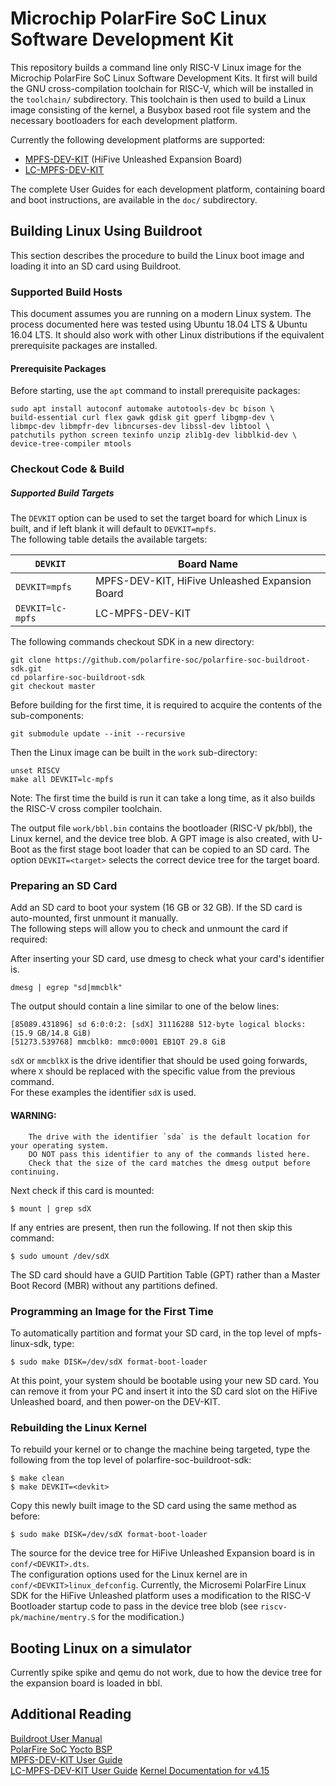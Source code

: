 # Microchip PolarFire SoC Linux Software Development Kit
This repository builds a command line only RISC-V Linux image for the Microchip PolarFire SoC Linux Software Development Kits.
It first will build the GNU cross-compilation toolchain for RISC-V, which will be installed in the `toolchain/` subdirectory. This toolchain is then used to build a Linux image consisting of the kernel, a Busybox based root file system and the necessary bootloaders for each development platform.

Currently the following development platforms are supported:
- [MPFS-DEV-KIT](https://github.com/polarfire-soc/polarfire-soc-documentation/blob/master/boards/mpfs-dev-kit/MPFS-DEV-KIT_user_guide.md) (HiFive Unleashed Expansion Board)
- [LC-MPFS-DEV-KIT](https://github.com/polarfire-soc/polarfire-soc-documentation/blob/master/boards/lc-mpfs-dev-kit/LC-MPFS-DEV-KIT_user_guide.md)

The complete User Guides for each development platform, containing board and boot instructions, are available in the `doc/` subdirectory. 

## Building Linux Using Buildroot
This section describes the procedure to build the Linux boot image and loading it into an SD card using
Buildroot.

### Supported Build Hosts
This document assumes you are running on a modern Linux system. The process documented here was tested using Ubuntu 18.04 LTS & Ubuntu 16.04 LTS. It should also work with other Linux distributions if the equivalent prerequisite packages are installed.

#### Prerequisite Packages
Before starting, use the `apt` command to install prerequisite packages:
```
sudo apt install autoconf automake autotools-dev bc bison \
build-essential curl flex gawk gdisk git gperf libgmp-dev \
libmpc-dev libmpfr-dev libncurses-dev libssl-dev libtool \
patchutils python screen texinfo unzip zlib1g-dev libblkid-dev \
device-tree-compiler mtools
```
### Checkout Code & Build

##### Supported Build Targets
The `DEVKIT` option can be used to set the target board for which Linux is built, and if left blank it will default to `DEVKIT=mpfs`.           
The following table details the available targets:

| `DEVKIT` | Board Name |
| --- | --- |
| `DEVKIT=mpfs` | MPFS-DEV-KIT, HiFive Unleashed Expansion Board |
| `DEVKIT=lc-mpfs` | LC-MPFS-DEV-KIT |

The following commands checkout SDK in a new directory:
```
git clone https://github.com/polarfire-soc/polarfire-soc-buildroot-sdk.git
cd polarfire-soc-buildroot-sdk
git checkout master
```
Before building for the first time, it is required to acquire the contents of the sub-components:
```
git submodule update --init --recursive
```
Then the Linux image can be built in the `work` sub-directory:
```
unset RISCV
make all DEVKIT=lc-mpfs
```
Note: The first time the build is run it can take a long time, as it also builds the RISC-V cross compiler toolchain. 

The output file `work/bbl.bin` contains the bootloader (RISC-V pk/bbl), the Linux kernel, and the device tree blob. A GPT image is also created, with U-Boot as the first stage boot loader that can be copied to an SD card. 
The option `DEVKIT=<target>` selects the correct device tree for the target board.   

### Preparing an SD Card 
Add an SD card to boot your system (16 GB or 32 GB). If the SD card is auto-mounted, first unmount it manually.               
The following steps will allow you to check and unmount the card if required:

After inserting your SD card, use dmesg to check what your card's identifier is.
```
dmesg | egrep "sd|mmcblk"
```
The output should contain a line similar to one of the below lines:
```
[85089.431896] sd 6:0:0:2: [sdX] 31116288 512-byte logical blocks: (15.9 GB/14.8 GiB)
[51273.539768] mmcblk0: mmc0:0001 EB1QT 29.8 GiB 
```
`sdX` or `mmcblkX` is the drive identifier that should be used going forwards, where `X` should be replaced with the specific value from the previous command.           
For these examples the identifier `sdX` is used. 

#### WARNING:              
        The drive with the identifier `sda` is the default location for your operating system.        
        DO NOT pass this identifier to any of the commands listed here.       
        Check that the size of the card matches the dmesg output before continuing.     

Next check if this card is mounted:
```
$ mount | grep sdX
```
If any entries are present, then run the following. If not then skip this command:
```
$ sudo umount /dev/sdX
```
The SD card should have a GUID Partition Table (GPT) rather than a Master Boot Record (MBR) without any partitions defined.

### Programming an Image for the First Time
To automatically partition and format your SD card, in the top level of mpfs-linux-sdk, type:
```
$ sudo make DISK=/dev/sdX format-boot-loader
```
At this point, your system should be bootable using your new SD card. You can remove it from your PC
and insert it into the SD card slot on the HiFive Unleashed board, and then power-on the DEV-KIT.

### Rebuilding the Linux Kernel
To rebuild your kernel or to change the machine being targeted, type the following from the top level of polarfire-soc-buildroot-sdk:
```
$ make clean
$ make DEVKIT=<devkit>
```
Copy this newly built image to the SD card using the same method as before:
```
$ sudo make DISK=/dev/sdX format-boot-loader
```

The source for the device tree for HiFive Unleashed Expansion board is in `conf/<DEVKIT>.dts`.           
The configuration options used for the Linux kernel are in `conf/<DEVKIT>linux_defconfig`.
Currently, the Microsemi PolarFire Linux SDK for the HiFive Unleashed platform uses a modification to
the RISC-V Bootloader startup code to pass in the device tree blob (see `riscv-pk/machine/mentry.S` for
the modification.)

## Booting Linux on a simulator
Currently spike spike and qemu do not work, due to how the device tree for the expansion board is loaded in bbl.

## Additional Reading
[Buildroot User Manual](https://buildroot.org/docs.html)    
[PolarFire SoC Yocto BSP](https://github.com/polarfire-soc/meta-polarfire-soc-yocto-bsp)    
[MPFS-DEV-KIT User Guide](doc/MPFS-DEV-KIT_user_guide.md)    
[LC-MPFS-DEV-KIT User Guide](doc/LC-MPFS-DEV-KIT_user_guide.md) 
[Kernel Documentation for v4.15](https://www.kernel.org/doc/html/v4.15/)
